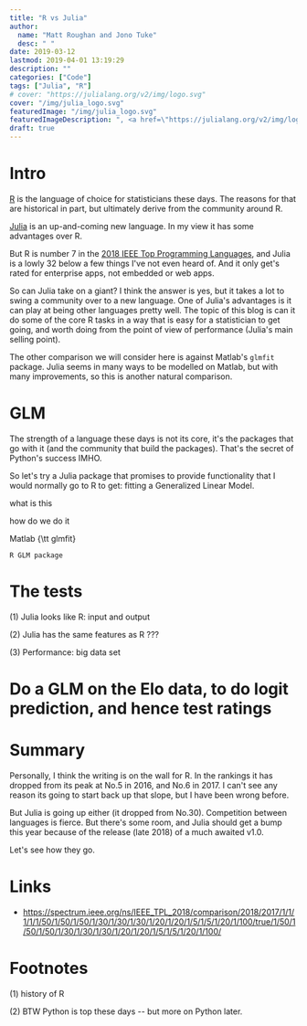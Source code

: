 ```yaml
---
title: "R vs Julia"
author:
  name: "Matt Roughan and Jono Tuke"
  desc: " " 
date: 2019-03-12
lastmod: 2019-04-01 13:19:29
description: ""
categories: ["Code"]
tags: ["Julia", "R"]
# cover: "https://julialang.org/v2/img/logo.svg" 
cover: "/img/julia_logo.svg" 
featuredImage: "/img/julia_logo.svg" 
featuredImageDescription: ", <a href=\"https://julialang.org/v2/img/logo.svg\">the Julia programming language.</a>"
draft: true 
---
```



# Intro 

[R](https://www.r-project.org/) is the language of choice for
statisticians these days. The reasons for that are historical in part,
but ultimately derive from the community around R.

[Julia](https://julialang.org/) is an up-and-coming new language. In
my view it has some advantages over R.

But R is number 7 in the
[2018 IEEE Top Programming Languages](https://spectrum.ieee.org/at-work/innovation/the-2018-top-programming-languages),
and Julia is a lowly 32 below a few things I've not even heard of. And
it only get's rated for enterprise apps, not embedded or web apps. 

So can Julia take on a giant? I think the answer is yes, but it takes
a lot to swing a community over to a new language. One of Julia's
advantages is it can play at being other languages pretty well. The
topic of this blog is can it do some of the core R tasks in a way that
is easy for a statistician to get going, and worth doing from the
point of view of performance (Julia's main selling point).  

The other comparison we will consider here is against Matlab's
`glmfit` package. Julia seems in many ways to be modelled on Matlab,
but with many improvements, so this is another natural comparison. 



# GLM

The strength of a language these days is not its core, it's the
packages that go with it (and the community that build the
packages). That's the secret of Python's success IMHO.

So let's try a Julia package that promises to provide functionality
that I would normally go to R to get: fitting a Generalized Linear
Model. 

what is this

how do we do it



Matlab   {\tt glmfit}
 
	R GLM package 
   

# The tests


(1) Julia looks like R: input and output


(2) Julia has the same features as R ???


(3) Performance: big data set 




# Do a GLM  on the Elo data, to do logit prediction, and hence test ratings





# Summary
      
Personally, I think the writing is on the wall for R. In the rankings
it has dropped from its peak at No.5 in 2016, and No.6 in 2017. I
can't see any reason its going to start back up that slope, but I have
been wrong before.

But Julia is going up either (it dropped from No.30). Competition
between languages is fierce. But there's some room, and Julia should
get a bump this year because of the release (late 2018) of a much
awaited v1.0.
	  
Let's see how they go. 	  
   
   
# Links

+ https://spectrum.ieee.org/ns/IEEE_TPL_2018/comparison/2018/2017/1/1/1/1/1/50/1/50/1/50/1/30/1/30/1/30/1/20/1/20/1/5/1/5/1/20/1/100/true/1/50/1/50/1/50/1/30/1/30/1/30/1/20/1/20/1/5/1/5/1/20/1/100/
   
# Footnotes

(1) history of R

(2) BTW Python is top these days -- but more on Python later. 

    
 
